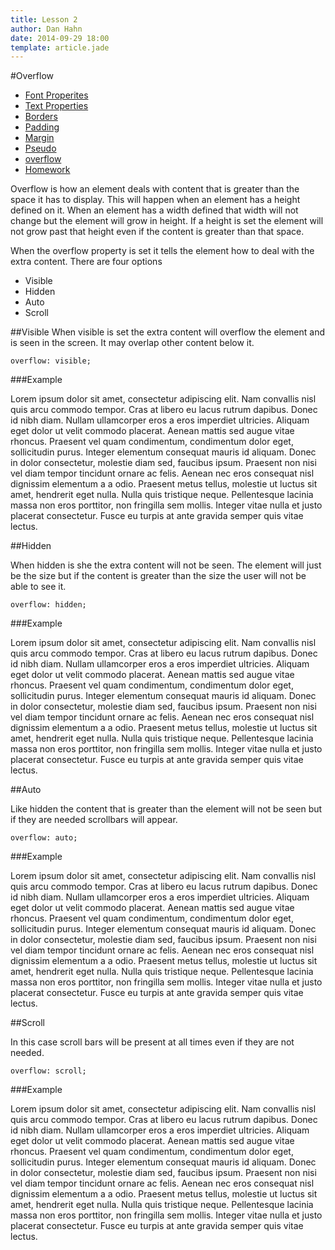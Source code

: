 ```yaml
---
title: Lesson 2
author: Dan Hahn
date: 2014-09-29 18:00
template: article.jade
---
```


#Overflow

* [Font Properites]()
* [Text Properties](text.html)
* [Borders](borders.html)
* [Padding](padding.html)
* [Margin](margin.html)
* [Pseudo](pseudo.html)
* [overflow](overflow.html)
* [Homework](homework.html)

Overflow is how an element deals with content that is greater than the space it has to display. This will happen when an element has a height defined on it. When an element has a width defined that width will not change but the element will grow in height. If a height is set the element will not grow past that height even if the content is greater than that space.

When the overflow property is set it tells the element how to deal with the extra content. There are four options

* Visible
* Hidden
* Auto
* Scroll

##Visible
When visible is set the extra content will overflow the element and is seen in the screen. It may overlap other content below it.

	overflow: visible;

###Example

<div class="overflow">Lorem ipsum dolor sit amet, consectetur adipiscing elit. Nam convallis nisl quis arcu commodo tempor. Cras at libero eu lacus rutrum dapibus. Donec id nibh diam. Nullam ullamcorper eros a eros imperdiet ultricies. Aliquam eget dolor ut velit commodo placerat. Aenean mattis sed augue vitae rhoncus. Praesent vel quam condimentum, condimentum dolor eget, sollicitudin purus. Integer elementum consequat mauris id aliquam. Donec in dolor consectetur, molestie diam sed, faucibus ipsum. Praesent non nisi vel diam tempor tincidunt ornare ac felis. Aenean nec eros consequat nisl dignissim elementum a a odio. Praesent metus tellus, molestie ut luctus sit amet, hendrerit eget nulla. Nulla quis tristique neque. Pellentesque lacinia massa non eros porttitor, non fringilla sem mollis. Integer vitae nulla et justo placerat consectetur. Fusce eu turpis at ante gravida semper quis vitae lectus.</div>

##Hidden

When hidden is she the extra content will not be seen. The element will just be the size but if the content is greater than the size the user will not be able to see it.

	overflow: hidden;

###Example

<div class="overflow" style="overflow: hidden">Lorem ipsum dolor sit amet, consectetur adipiscing elit. Nam convallis nisl quis arcu commodo tempor. Cras at libero eu lacus rutrum dapibus. Donec id nibh diam. Nullam ullamcorper eros a eros imperdiet ultricies. Aliquam eget dolor ut velit commodo placerat. Aenean mattis sed augue vitae rhoncus. Praesent vel quam condimentum, condimentum dolor eget, sollicitudin purus. Integer elementum consequat mauris id aliquam. Donec in dolor consectetur, molestie diam sed, faucibus ipsum. Praesent non nisi vel diam tempor tincidunt ornare ac felis. Aenean nec eros consequat nisl dignissim elementum a a odio. Praesent metus tellus, molestie ut luctus sit amet, hendrerit eget nulla. Nulla quis tristique neque. Pellentesque lacinia massa non eros porttitor, non fringilla sem mollis. Integer vitae nulla et justo placerat consectetur. Fusce eu turpis at ante gravida semper quis vitae lectus.</div>


##Auto

Like hidden the content that is greater than the element will not be seen but if they are needed scrollbars will appear.

	overflow: auto;

###Example

<div class="overflow" style="overflow: auto">Lorem ipsum dolor sit amet, consectetur adipiscing elit. Nam convallis nisl quis arcu commodo tempor. Cras at libero eu lacus rutrum dapibus. Donec id nibh diam. Nullam ullamcorper eros a eros imperdiet ultricies. Aliquam eget dolor ut velit commodo placerat. Aenean mattis sed augue vitae rhoncus. Praesent vel quam condimentum, condimentum dolor eget, sollicitudin purus. Integer elementum consequat mauris id aliquam. Donec in dolor consectetur, molestie diam sed, faucibus ipsum. Praesent non nisi vel diam tempor tincidunt ornare ac felis. Aenean nec eros consequat nisl dignissim elementum a a odio. Praesent metus tellus, molestie ut luctus sit amet, hendrerit eget nulla. Nulla quis tristique neque. Pellentesque lacinia massa non eros porttitor, non fringilla sem mollis. Integer vitae nulla et justo placerat consectetur. Fusce eu turpis at ante gravida semper quis vitae lectus.</div>


##Scroll

In this case scroll bars will be present at all times even if they are not needed.

	overflow: scroll;

###Example

<div class="overflow" style="overflow: scroll">Lorem ipsum dolor sit amet, consectetur adipiscing elit. Nam convallis nisl quis arcu commodo tempor. Cras at libero eu lacus rutrum dapibus. Donec id nibh diam. Nullam ullamcorper eros a eros imperdiet ultricies. Aliquam eget dolor ut velit commodo placerat. Aenean mattis sed augue vitae rhoncus. Praesent vel quam condimentum, condimentum dolor eget, sollicitudin purus. Integer elementum consequat mauris id aliquam. Donec in dolor consectetur, molestie diam sed, faucibus ipsum. Praesent non nisi vel diam tempor tincidunt ornare ac felis. Aenean nec eros consequat nisl dignissim elementum a a odio. Praesent metus tellus, molestie ut luctus sit amet, hendrerit eget nulla. Nulla quis tristique neque. Pellentesque lacinia massa non eros porttitor, non fringilla sem mollis. Integer vitae nulla et justo placerat consectetur. Fusce eu turpis at ante gravida semper quis vitae lectus.</div>
